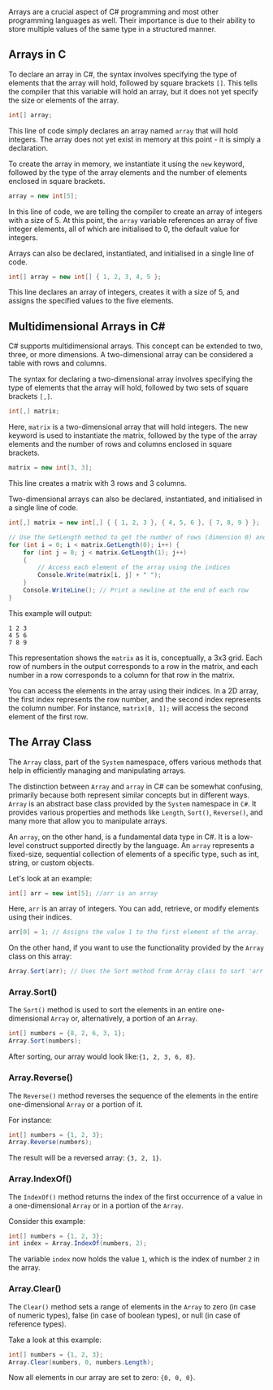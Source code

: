 Arrays are a crucial aspect of C# programming and most other programming languages as well. Their importance is due to their ability to store multiple values of the same type in a structured manner.

## Arrays in C

To declare an array in C#, the syntax involves specifying the type of elements that the array will hold, followed by square brackets `[]`. This tells the compiler that this variable will hold an array, but it does not yet specify the size or elements of the array.

```csharp
int[] array;
```

This line of code simply declares an array named `array` that will hold integers. The array does not yet exist in memory at this point - it is simply a declaration.

To create the array in memory, we instantiate it using the `new` keyword, followed by the type of the array elements and the number of elements enclosed in square brackets.

```csharp
array = new int[5];
```

In this line of code, we are telling the compiler to create an array of integers with a size of 5. At this point, the `array` variable references an array of five integer elements, all of which are initialised to 0, the default value for integers.

Arrays can also be declared, instantiated, and initialised in a single line of code.

```csharp
int[] array = new int[] { 1, 2, 3, 4, 5 };
```

This line declares an array of integers, creates it with a size of 5, and assigns the specified values to the five elements.

## Multidimensional Arrays in C#

C# supports multidimensional arrays. This concept can be extended to two, three, or more dimensions. A two-dimensional array can be considered a table with rows and columns.

The syntax for declaring a two-dimensional array involves specifying the type of elements that the array will hold, followed by two sets of square brackets `[,]`.

```csharp
int[,] matrix;
```

Here, `matrix` is a two-dimensional array that will hold integers. The new keyword is used to instantiate the matrix, followed by the type of the array elements and the number of rows and columns enclosed in square brackets.

```csharp
matrix = new int[3, 3];
```

This line creates a matrix with 3 rows and 3 columns.

Two-dimensional arrays can also be declared, instantiated, and initialised in a single line of code.

```csharp
int[,] matrix = new int[,] { { 1, 2, 3 }, { 4, 5, 6 }, { 7, 8, 9 } };

// Use the GetLength method to get the number of rows (dimension 0) and columns (dimension 1)
for (int i = 0; i < matrix.GetLength(0); i++) {
    for (int j = 0; j < matrix.GetLength(1); j++)
    {
        // Access each element of the array using the indices
        Console.Write(matrix[i, j] + " ");
    }
    Console.WriteLine(); // Print a newline at the end of each row
}
```

This example will output:

```
1 2 3 
4 5 6 
7 8 9 
```

This representation shows the `matrix` as it is, conceptually, a 3x3 grid. Each row of numbers in the output corresponds to a row in the matrix, and each number in a row corresponds to a column for that row in the matrix.

You can access the elements in the array using their indices. In a 2D array, the first index represents the row number, and the second index represents the column number. For instance, `matrix[0, 1];` will access the second element of the first row.

## The Array Class

The `Array` class, part of the `System` namespace, offers various methods that help in efficiently managing and manipulating arrays.

The distinction between `Array` and `array` in C# can be somewhat confusing, primarily because both represent similar concepts but in different ways. `Array` is an abstract base class provided by the `System` namespace in `C#`. It provides various properties and methods like `Length`, `Sort()`, `Reverse()`, and many more that allow you to manipulate arrays.

An `array`, on the other hand, is a fundamental data type in C#. It is a low-level construct supported directly by the language. An `array` represents a fixed-size, sequential collection of elements of a specific type, such as int, string, or custom objects.

Let's look at an example:

```csharp
int[] arr = new int[5]; //arr is an array
```

Here, `arr` is an array of integers. You can add, retrieve, or modify elements using their indices.

```csharp
arr[0] = 1; // Assigns the value 1 to the first element of the array.
```

On the other hand, if you want to use the functionality provided by the `Array` class on this array:

```csharp
Array.Sort(arr); // Uses the Sort method from Array class to sort 'arr'.
```

### Array.Sort()

The `Sort()` method is used to sort the elements in an entire one-dimensional `Array` or, alternatively, a portion of an `Array`.

```csharp
int[] numbers = {8, 2, 6, 3, 1};
Array.Sort(numbers);
```

After sorting, our array would look like:`{1, 2, 3, 6, 8}`.

### Array.Reverse()

The `Reverse()` method reverses the sequence of the elements in the entire one-dimensional `Array` or a portion of it.

For instance:

```csharp
int[] numbers = {1, 2, 3};
Array.Reverse(numbers);
```

The result will be a reversed array: `{3, 2, 1}`.

### Array.IndexOf()

The `IndexOf()` method returns the index of the first occurrence of a value in a one-dimensional `Array` or in a portion of the `Array`.

Consider this example:

```csharp
int[] numbers = {1, 2, 3};
int index = Array.IndexOf(numbers, 2);
```

The variable `index` now holds the value `1`, which is the index of number `2` in the array.

### Array.Clear()

The `Clear()` method sets a range of elements in the `Array` to zero (in case of numeric types), false (in case of boolean types), or null (in case of reference types).

Take a look at this example:

```csharp
int[] numbers = {1, 2, 3};
Array.Clear(numbers, 0, numbers.Length);
```

Now all elements in our array are set to zero: `{0, 0, 0}`.